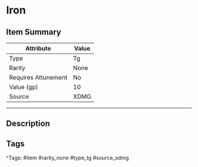 # Iron

## Item Summary

| Attribute            | Value                        |
|----------------------|------------------------------|
| Type                 | Tg |
| Rarity               | None             |
| Requires Attunement  | No                |
| Value (gp)           | 10    |
| Source               | XDMG |

---

## Description



## Tags

^Tags: #item #rarity_none #type_tg #source_xdmg